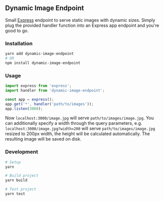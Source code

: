 ## Dynamic Image Endpoint

Small [Express](https://github.com/expressjs/express) endpoint to serve static images with dynamic sizes.
Simply plug the provided handler function into an Express app endpoint and you're good to go.

### Installation
```bash
yarn add dynamic-image-endpoint
# OR
npm install dynamic-image-endpoint
```

### Usage
```js
import express from 'express';
import handler from 'dynamic-image-endpoint';

const app = express();
app.get('*', handler('path/to/images'));
app.listen(3000);
```
Now `localhost:3000/image.jpg` will serve `path/to/images/image.jpg`.
You can additionally specify a width through the query parameters,
e.g. `localhost:3000/image.jpg?width=200` will serve `path/to/images/image.jpg` resized to 200px width,
the height will be calculated automatically. The resulting image will be saved on disk.

### Development
```bash
# Setup
yarn

# Build project
yarn build

# Test project
yarn test
```
